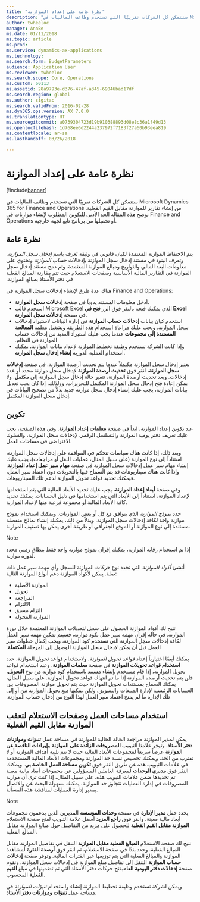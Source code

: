 ```yaml
---
title: "نظرة عامة على إعداد الموازنة"
description: "ستتمكن كل الشركات تقريبًا التي تستخدم وظائف الماليات في Microsoft Dynamics 365 for Finance and Operations من إنشاء تقارير للموازنة مقابل القيم الفعلية‬. توضح هذه المقالة الحد الأدنى للتكوين المطلوب لإنشاء موازنات في Finance and Operations أو تحميلها من برنامج تابع لجهة خارجية."
author: twheeloc
manager: AnnBe
ms.date: 01/11/2018
ms.topic: article
ms.prod: 
ms.service: dynamics-ax-applications
ms.technology: 
ms.search.form: BudgetParameters
audience: Application User
ms.reviewer: twheeloc
ms.search.scope: Core, Operations
ms.custom: 60113
ms.assetid: 28a9793e-d376-47af-a345-69046bad17df
ms.search.region: global
ms.author: sigitac
ms.search.validFrom: 2016-02-28
ms.dyn365.ops.version: AX 7.0.0
ms.translationtype: HT
ms.sourcegitcommit: a0739304723d19b910388893d08e8c36a1f49d13
ms.openlocfilehash: 1d768ee6d2244a237972f7183f27a60b93eea819
ms.contentlocale: ar-sa
ms.lasthandoff: 03/26/2018

---
```


# <a name="budgeting-overview"></a>نظرة عامة على إعداد الموازنة 

[!include[banner](../includes/banner.md)]


ستتمكن كل الشركات تقريبًا التي تستخدم وظائف الماليات في Microsoft Dynamics 365 for Finance and Operations من إنشاء تقارير للموازنة مقابل القيم الفعلية‬. توضح هذه المقالة الحد الأدنى للتكوين المطلوب لإنشاء موازنات في Finance and Operations أو تحميلها من برنامج تابع لجهة خارجية.

<a name="overview"></a>نظرة عامة
--------

يتم الاحتفاظ الموازنة المعتمدة لكيان قانوني في وثيقة تُعرف باسم *إدخال سجل الموازنة*. ‏‫وتعرف البنود في مستند إدخال سجل الموازنة بإدخالات *‬‏‫حساب الموازنة‬‏‫* وتحتوي على معلومات البعد المالي والتواريخ ومبالغ الموازنة المعتمدة. وتم دمج مستند إدخال سجل الموازنة في التقارير المالية الأساسية وصفحات الاستعلام حيث تتم مقارنة المبالغ الفعلية في دفتر الأستاذ بمبالغ الموازنة.‬ 

هناك عدة طرق لإنشاء إدخالات سجل الموازنة في Finance and Operations:

-   أدخل معلومات المستند يدوياً في صفحة **إدخالات سجل الموازنة**.
-   استخدم قالب Microsoft Excel الذي يمكنك فتحه بالنقر فوق الزر **فتح في Excel** في صفحة **إدخالات سجل الموازنة**.
-   استخدم كيان بيانات **إدخالات حساب الموازنة** في إدارة البيانات لاستيراد إدخالات سجل الموازنة. ‏‫ويجب عليك مراعاة استخدام هذه الطريقة وتشغيل معلمة **المعالجة** **المستندة إلى مجموعات** عندما يجب عليك استيراد العديد من إدخالات حساب الموازنة في النظام.
-   وإذا كانت الشركة تستخدم وظيفة تخطيط الموازنة لإعداد بيانات الموازنة، يمكنك استخدام العملية الدورية **إنشاء إدخال سجل الموازنة**.

‏‫يعتبر إدخال سجل الموازنة مكتملاً عندما يتم تحديث أرصدة الموازنة. في صفحة **‬‏‫إدخالات سجل الموازنة**‬‏‫، انقر فوق **‬‏‫تحديث أرصدة الموازنة** لإدخال سجل موازنة محدد أو عدة إدخالات.‬ وبعد تحديث أرصدة الموازنة، تتغير حالة إدخال سجل الموازنة إلى **مكتمل**. ولا يمكن إعادة فتح إدخال سجل الموازنة المكتمل للتحريرات. وولذلك، إذا كان يجب تعديل بيانات الموازنة، يجب عليك إنشاء إدخال سجل موازنة جديد بدلاً من تصحيح البيانات في إدخال سجل الموازنة المكتمل.

## <a name="configuration"></a>تكوين
عند تكوين إعداد الموازنة، ابدأ في صفحة **معلمات إعداد الموازنة**. وفي هذه الصفحة، يجب عليك تعريف دفتر يومية الموازنة والتسلسل الرقمي لإدخالات سجل الموازنة، والسلوك الافتراضي في مساحات العمل.

وبعد ذلك، إذا كانت هناك سياسات تتحكم في الموافقة على إدخالات سجل الموازنة، استناداً إلى نوع الموازنة (على سبيل المثال، عمليات النقل أو مراجعات)، يجب عليك إنشاء مهام سير عمل إدخالات سجل الموازنة في صفحة **مهام سير عمل إعداد الموازنة**. وإذا كانت هناك سيناريوهات قد يتم السماح فيها بالتحويلات دون اعتماد سير العمل، فيمكنك تحديد قواعد تحويل الموازنة لدعم تلك السيناريوهات. 

وفي صفحة **أبعاد إعداد الموازنة**، يجب عليك تحديد الأبعاد المالية التي يتم استخدامها لإعداد الموازنة، استناداً إلى الأبعاد التي يتم استخدامها في دليل الحسابات. يمكنك تحديد كافة الأبعاد المالية أو مجموعة فرعية منها لإعداد الموازنة.

حدد *نموذج الموازنة* الذي يتوافق مع كل أو بعض الموازنات. ويمكنك استخدام نموذج موازنة واحد لكافة إدخالات سجل الموازنة. وبدلاً من ذلك، يمكنك إنشاء نماذج منفصلة مستندة إلى نوع الموازنة أو الموقع الجغرافي أو طريقة أخرى يمكن بها تصنيف الموازنة. 

> [!NOTE] 
> إذا تم استخدام رقابة الموازنة، يمكنك إقران نموذج موازنة واحد فقط بنطاق زمني محدد لدورة موازنة. 

أنشئ *أكواد الموازنة* التي تحدد نوع حركات الموازنة للسجل وأي مهمة سير عمل ذات صلة. يمكن لأكواد الموازنة دعم أنواع الموازنة التالية:

-   الموازنة الأصلية
-   تحويل
-   المراجعة
-   الالتزام
-   التزام مسبق
-   الموازنة المحولة

تتيح لك أكواد الموازنة الحصول على سجل لتعديلات الموازنة المعتمدة خلال دورة الموازنة. ‏‫في حالة إقران مهمة سير عمل بكود موازنة، فسيتم تمكين مهمة سير العمل لكافة إدخالات سجل الموازنة التي تستخدم كود الموازنة، ويجب إكمال خطوات سير العمل قبل أن يمكن لإدخال سجل الموازنة الوصول إلى المرحلة **المكتملة‬‏‫**.  

‏‫يمكنك أيضًا اختيارياً إعداد *‬‏‫قواعد تحويل الموازنة*. ولاستخدام قواعد تحويل الموازنة، حدد **‬‏‫استخدام قواعد تحويلات الموازنة** في صفحة **‬‏‫معلمات الموازنة**. وعند استخدام قواعد تحويل الموازنة، إذا قام مستخدم بإنشاء مستند باستخدام كود موازنة من نوع **التحويل**، فلن يتم تحديث أرصدة الموازنة إذا ما تم انتهاك قواعد تحويل الموازنة. على سبيل المثال، يمكنك السماح بمستندات تحويل الموازنة حيث يتم تحويل موازنة المصروفات بين الحسابات الرئيسية لإدارة المبيعات والتسويق، ولكن يمكنها منع تحويل الموازنة من أو إلى تلك الإدارة ما لم يمنح اعتماد سير العمل لهذا النوع من إدخال حساب الموازنة.

## <a name="using-workspaces-and-inquiry-pages-to-track-budget-vs-actuals"></a>استخدام مساحات العمل وصفحات الاستعلام لتعقب الموازنة مقابل القيم الفعلية
يمكن لمدير الموازنة مراجعة الحالة الحالية للموازنة في مساحة عمل **تنبؤات وموازنات دفتر الأستاذ**. وتوفر علامتا التبويب **المصروفات الزائدة على الموازنة** و**إيرادات الناقصة عن الموازنة** عرضاً سريعاً لمجموعات الأبعاد المالية حيث لا تتم تلبية أهداف الموازنة أو لا تقترب من الحد. ويمكنك تخصيص نسبة حد الموازنة ومجموعات الأبعاد المالية المستخدمة في علامات التبويب هذه عن طريق النقر فوق **تكوين مساحة العمل الخاصة بي**. ويمكنك النقر فوق **مديري الوحدات** لمعرفة العاملين المسؤولين عن مجموعات أبعاد مالية معينة تم تحديدها ضمن علامات التبويب هذه. على سبيل المثال، إذا كنت ترى أن موازنة المصروفات في إدارة العمليات تتجاوز حد الموازنة، يمكنك بسهولة البحث عن والاتصال بمدير إدارة العمليات لمناقشة هذه المسألة. 

> [!NOTE] 
> يحدد حقل **مدير الإدارة** في صفحة **وحدات المؤسسة** المديرين الذين يدعمون مجموعات أبعاد مالية معينة. وانقر فوق **راجع المزيد** أسفل علامة التبويب لفتح صفحة الاستعلام **الموازنة مقابل القيم الفعلية** للحصول على مزيد من التفاصيل حول مبالغ الموازنة مقابل المبالغ الفعلية. 

تتيح لك صفحة الاستعلام **المبالغ الفعلية مقابل الموازنة** التنقل في تفاصيل الموازنة مقابل المبالغ الفعلية. وحدد بندًا في صفحة الاستعلام، ثم انقر فوق **أرصدة الفترة** لمشاهدة الموازنة والمبالغ الفعلية التي يتم توزيعها عبر الفترات المالية. وتوفر صفحة **إدخالات حساب الموازنة** التنقل إلى تفاصيل مبلغ الموازنة في إدخالات سجل الموازنة. وتقوم صفحة **إدخالات دفتر اليومية العام**بفتح حركات دفتر الأستاذ التي تم تضمينها في مبلغ **القيم الفعلية** المحسوب. 

ويمكن لشركة تستخدم وظيفة تخطيط الموازنة إنشاء واستخدام *تنبؤات الموازنة* في مساحة عمل **تنبؤات وموازنات دفتر الأستاذ**.




